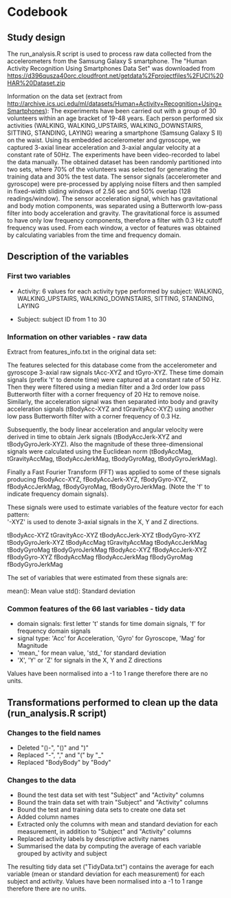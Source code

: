 Codebook
========

## Study design

The run_analysis.R script is used to process raw data collected from the accelerometers from the Samsung Galaxy S smartphone.
The "Human Activity Recognition Using Smartphones Data Set" was downloaded from https://d396qusza40orc.cloudfront.net/getdata%2Fprojectfiles%2FUCI%20HAR%20Dataset.zip

Information on the data set (extract from http://archive.ics.uci.edu/ml/datasets/Human+Activity+Recognition+Using+Smartphones):
The experiments have been carried out with a group of 30 volunteers within an age bracket of 19-48 years. Each person performed six activities (WALKING, WALKING_UPSTAIRS, WALKING_DOWNSTAIRS, SITTING, STANDING, LAYING) wearing a smartphone (Samsung Galaxy S II) on the waist. Using its embedded accelerometer and gyroscope, we captured 3-axial linear acceleration and 3-axial angular velocity at a constant rate of 50Hz. The experiments have been video-recorded to label the data manually. The obtained dataset has been randomly partitioned into two sets, where 70% of the volunteers was selected for generating the training data and 30% the test data.
The sensor signals (accelerometer and gyroscope) were pre-processed by applying noise filters and then sampled in fixed-width sliding windows of 2.56 sec and 50% overlap (128 readings/window). The sensor acceleration signal, which has gravitational and body motion components, was separated using a Butterworth low-pass filter into body acceleration and gravity. The gravitational force is assumed to have only low frequency components, therefore a filter with 0.3 Hz cutoff frequency was used. From each window, a vector of features was obtained by calculating variables from the time and frequency domain.

## Description of the variables

### First two variables
* Activity: 6 values for each activity type performed by subject: WALKING, WALKING_UPSTAIRS, WALKING_DOWNSTAIRS, SITTING, STANDING, LAYING

* Subject: subject ID from 1 to 30

### Information on other variables - raw data
Extract from features_info.txt in the original data set: 

The features selected for this database come from the accelerometer and gyroscope 3-axial raw signals tAcc-XYZ and tGyro-XYZ. These time domain signals (prefix 't' to denote time) were captured at a constant rate of 50 Hz. Then they were filtered using a median filter and a 3rd order low pass Butterworth filter with a corner frequency of 20 Hz to remove noise. Similarly, the acceleration signal was then separated into body and gravity acceleration signals (tBodyAcc-XYZ and tGravityAcc-XYZ) using another low pass Butterworth filter with a corner frequency of 0.3 Hz. 

Subsequently, the body linear acceleration and angular velocity were derived in time to obtain Jerk signals (tBodyAccJerk-XYZ and tBodyGyroJerk-XYZ). Also the magnitude of these three-dimensional signals were calculated using the Euclidean norm (tBodyAccMag, tGravityAccMag, tBodyAccJerkMag, tBodyGyroMag, tBodyGyroJerkMag). 

Finally a Fast Fourier Transform (FFT) was applied to some of these signals producing fBodyAcc-XYZ, fBodyAccJerk-XYZ, fBodyGyro-XYZ, fBodyAccJerkMag, fBodyGyroMag, fBodyGyroJerkMag. (Note the 'f' to indicate frequency domain signals). 

These signals were used to estimate variables of the feature vector for each pattern:  
'-XYZ' is used to denote 3-axial signals in the X, Y and Z directions.

tBodyAcc-XYZ
tGravityAcc-XYZ
tBodyAccJerk-XYZ
tBodyGyro-XYZ
tBodyGyroJerk-XYZ
tBodyAccMag
tGravityAccMag
tBodyAccJerkMag
tBodyGyroMag
tBodyGyroJerkMag
fBodyAcc-XYZ
fBodyAccJerk-XYZ
fBodyGyro-XYZ
fBodyAccMag
fBodyAccJerkMag
fBodyGyroMag
fBodyGyroJerkMag

The set of variables that were estimated from these signals are: 

mean(): Mean value
std(): Standard deviation

### Common features of the 66 last variables - tidy data
* domain signals: first letter 't' stands for time domain signals, 'f' for frequency domain signals
* signal type: 'Acc' for Acceleration, 'Gyro' for Gyroscope, 'Mag' for Magnitude
* 'mean_' for mean value, 'std_' for standard deviation
* 'X', 'Y' or 'Z' for signals in the X, Y and Z directions

Values have been normalised into a -1 to 1 range therefore there are no units.

## Transformations performed to clean up the data (run_analysis.R script)

### Changes to the field names
* Deleted "()-", "()" and ")"
* Replaced "-", "," and "(" by "_"
* Replaced "BodyBody" by "Body"

### Changes to the data
* Bound the test data set with test "Subject" and "Activity" columns
* Bound the train data set with train "Subject" and "Activity" columns
* Bound the test and training data sets to create one data set
* Added column names
* Extracted only the columns with mean and standard deviation for each measurement, in addition to "Subject" and "Activity" columns
* Replaced activity labels by descriptive activity names
* Summarised the data by computing the average of each variable grouped by activity and subject

The resulting tidy data set ("TidyData.txt") contains the average for each variable (mean or standard deviation for each measurement) for each subject and activity. Values have been normalised into a -1 to 1 range therefore there are no units.